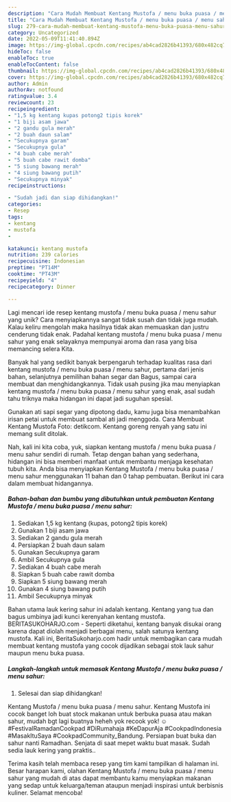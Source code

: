 ```yaml
---
description: "Cara Mudah Membuat Kentang Mustofa / menu buka puasa / menu sahur yang Mantap"
title: "Cara Mudah Membuat Kentang Mustofa / menu buka puasa / menu sahur yang Mantap"
slug: 279-cara-mudah-membuat-kentang-mustofa-menu-buka-puasa-menu-sahur-yang-mantap
category: Uncategorized
date: 2022-05-09T11:41:40.894Z
image: https://img-global.cpcdn.com/recipes/ab4cad2826b41393/680x482cq70/kentang-mustofa-menu-buka-puasa-menu-sahur-foto-resep-utama.jpg
hideToc: false
enableToc: true
enableTocContent: false
thumbnail: https://img-global.cpcdn.com/recipes/ab4cad2826b41393/680x482cq70/kentang-mustofa-menu-buka-puasa-menu-sahur-foto-resep-utama.jpg
cover: https://img-global.cpcdn.com/recipes/ab4cad2826b41393/680x482cq70/kentang-mustofa-menu-buka-puasa-menu-sahur-foto-resep-utama.jpg
author: Admin
authorAv: notfound
ratingvalue: 3.4
reviewcount: 23
recipeingredient:
- "1,5 kg kentang kupas potong2 tipis korek"
- "1 biji asam jawa"
- "2 gandu gula merah"
- "2 buah daun salam"
- "Secukupnya garam"
- "Secukupnya gula"
- "4 buah cabe merah"
- "5 buah cabe rawit domba"
- "5 siung bawang merah"
- "4 siung bawang putih"
- "Secukupnya minyak"
recipeinstructions:

- "Sudah jadi dan siap dihidangkan!"
categories:
- Resep
tags:
- kentang
- mustofa
- 

katakunci: kentang mustofa  
nutrition: 239 calories
recipecuisine: Indonesian
preptime: "PT14M"
cooktime: "PT43M"
recipeyield: "4"
recipecategory: Dinner

---
```





Lagi mencari ide resep kentang mustofa / menu buka puasa / menu sahur yang unik? Cara menyiapkannya sangat tidak susah dan tidak juga mudah. Kalau keliru mengolah maka hasilnya tidak akan memuaskan dan justru cenderung tidak enak. Padahal kentang mustofa / menu buka puasa / menu sahur yang enak selayaknya mempunyai aroma dan rasa yang bisa memancing selera Kita.





Banyak hal yang sedikit banyak berpengaruh terhadap kualitas rasa dari kentang mustofa / menu buka puasa / menu sahur, pertama dari jenis bahan, selanjutnya pemilihan bahan segar dan Bagus, sampai cara membuat dan menghidangkannya. Tidak usah pusing jika mau menyiapkan kentang mustofa / menu buka puasa / menu sahur yang enak,      asal sudah tahu triknya maka hidangan ini dapat jadi suguhan spesial.














Gunakan ati sapi segar yang dipotong dadu, kamu juga bisa menambahkan irisan petai untuk membuat sambal ati jadi menggoda. Cara Membuat Kentang Mustofa Foto: detikcom. Kentang goreng renyah yang satu ini memang sulit ditolak.






Nah, kali ini kita coba, yuk, siapkan kentang mustofa / menu buka puasa / menu sahur sendiri di rumah. Tetap dengan bahan yang sederhana, hidangan ini bisa memberi manfaat untuk membantu menjaga kesehatan tubuh kita. Anda bisa menyiapkan Kentang Mustofa / menu buka puasa / menu sahur menggunakan 11 bahan dan 0 tahap pembuatan. Berikut ini cara dalam membuat hidangannya.

<!--inarticleads1-->

##### Bahan-bahan dan bumbu yang dibutuhkan untuk pembuatan Kentang Mustofa / menu buka puasa / menu sahur:

1. Sediakan 1,5 kg kentang (kupas, potong2 tipis korek)
1. Gunakan 1 biji asam jawa
1. Sediakan 2 gandu gula merah
1. Persiapkan 2 buah daun salam
1. Gunakan Secukupnya garam
1. Ambil Secukupnya gula
1. Sediakan 4 buah cabe merah
1. Siapkan 5 buah cabe rawit domba
1. Siapkan 5 siung bawang merah
1. Gunakan 4 siung bawang putih
1. Ambil Secukupnya minyak


Bahan utama lauk kering sahur ini adalah kentang. Kentang yang tua dan bagus umbinya jadi kunci kerenyahan kentang mustofa. BERITASUKOHARJO.com - Seperti diketahui, kentang banyak disukai orang karena dapat diolah menjadi berbagai menu, salah satunya kentang mustofa. Kali ini, BeritaSukoharjo.com hadir untuk membagikan cara mudah membuat kentang mustofa yang cocok dijadikan sebagai stok lauk sahur maupun menu buka puasa. 

<!--inarticleads2-->

##### Langkah-langkah untuk memasak Kentang Mustofa / menu buka puasa / menu sahur:


1. Selesai dan siap dihidangkan!

Kentang Mustofa / menu buka puasa / menu sahur. Kentang Mustofa ini cocok banget loh buat stock makanan untuk berbuka puasa atau makan sahur, mudah bgt lagi buatnya heheh yok recook yok! ☺️ ️ #FestivalRamadanCookpad #DiRumahaja #KeDapurAja #CookpadIndonesia #MasakItuSaya #CookpadCommunity_Bandung. Persiapan buat buka dan sahur nanti Ramadhan. Senjata di saat mepet waktu buat masak. Sudah sedia lauk kering yang praktis.. 

Terima kasih telah membaca resep yang tim kami tampilkan di halaman ini. Besar harapan kami, olahan Kentang Mustofa / menu buka puasa / menu sahur yang mudah di atas dapat membantu kamu menyiapkan makanan yang sedap untuk keluarga/teman ataupun menjadi inspirasi untuk berbisnis kuliner. Selamat mencoba!
